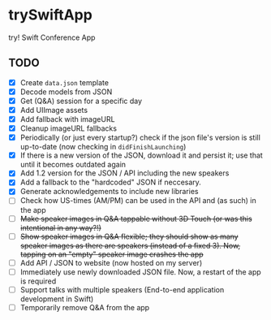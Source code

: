 # trySwiftApp
try! Swift Conference App

## TODO
- [x] Create `data.json` template
- [x] Decode models from JSON
- [x] Get (Q&A) session for a specific day
- [x] Add UIImage assets
- [x] Add fallback with imageURL
- [x] Cleanup imageURL fallbacks
- [x] Periodically (or just every startup?) check if the json file's version is still up-to-date (now checking in `didFinishLaunching`)
- [x] If there is a new version of the JSON, download it and persist it; use that until it becomes outdated again
- [x] Add 1.2 version for the JSON / API including the new speakers
- [x] Add a fallback to the "hardcoded" JSON if neccesary.
- [x] Generate acknowledgements to include new libraries
- [ ] Check how US-times (AM/PM) can be used in the API and (as such) in the app
- [ ] ~~Make speaker images in Q&A tappable without 3D Touch (or was this intentional in any way?!)~~
- [ ] ~~Show speaker images in Q&A flexible; they should show as many speaker images as there are speakers (instead of a fixed 3). Now, tapping on an "empty" speaker image crashes the app~~
- [ ] Add API / JSON to website (now hosted on my server)
- [ ] Immediately use newly downloaded JSON file. Now, a restart of the app is required
- [ ] Support talks with multiple speakers (End-to-end application development in Swift)
- [ ] Temporarily remove Q&A from the app
